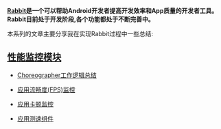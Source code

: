 
**[Rabbit](https://github.com/SusionSuc/Rabbit)是一个可以帮助Android开发者提高开发效率和App质量的开发者工具。Rabbit目前处于开发阶段,各个功能都处于不断完善中。**

本系列的文章主要分享我在实现Rabbit过程中一些总结:

## [性能监控模块](https://github.com/SusionSuc/Rabbit/tree/master/library/src/main/java/com/susion/rabbit/trace)

- [Choreographer工作逻辑总结](Choreographer工作逻辑总结.md)

- [应用流畅度(FPS)监控](应用流畅度(FPS)监控.md)

- [应用卡顿监控](应用卡顿监控.md)

- [应用测速组件](应用测速组件.md)
